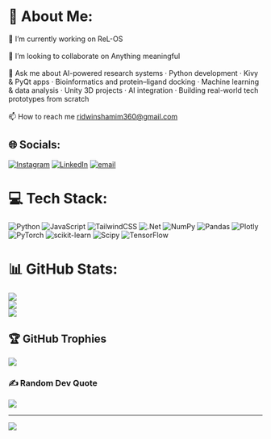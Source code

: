 # 💫 About Me:
🔭 I’m currently working on ReL-OS<br><br>👯 I’m looking to collaborate on Anything meaningful<br><br>💬 Ask me about AI-powered research systems · Python development · Kivy & PyQt apps · Bioinformatics and protein–ligand docking · Machine learning & data analysis · Unity 3D projects · AI integration · Building real-world tech prototypes from scratch<br><br>📫 How to reach me ridwinshamim360@gmail.com


## 🌐 Socials:
[![Instagram](https://img.shields.io/badge/Instagram-%23E4405F.svg?logo=Instagram&logoColor=white)](https://instagram.com/rdn_ridwin) [![LinkedIn](https://img.shields.io/badge/LinkedIn-%230077B5.svg?logo=linkedin&logoColor=white)](https://linkedin.com/in/ridwin-shamim) [![email](https://img.shields.io/badge/Email-D14836?logo=gmail&logoColor=white)](mailto:ridwinshamim360@gmail.com) 

# 💻 Tech Stack:
![Python](https://img.shields.io/badge/python-3670A0?style=for-the-badge&logo=python&logoColor=ffdd54) ![JavaScript](https://img.shields.io/badge/javascript-%23323330.svg?style=for-the-badge&logo=javascript&logoColor=%23F7DF1E) ![TailwindCSS](https://img.shields.io/badge/tailwindcss-%2338B2AC.svg?style=for-the-badge&logo=tailwind-css&logoColor=white) ![.Net](https://img.shields.io/badge/.NET-5C2D91?style=for-the-badge&logo=.net&logoColor=white) ![NumPy](https://img.shields.io/badge/numpy-%23013243.svg?style=for-the-badge&logo=numpy&logoColor=white) ![Pandas](https://img.shields.io/badge/pandas-%23150458.svg?style=for-the-badge&logo=pandas&logoColor=white) ![Plotly](https://img.shields.io/badge/Plotly-%233F4F75.svg?style=for-the-badge&logo=plotly&logoColor=white) ![PyTorch](https://img.shields.io/badge/PyTorch-%23EE4C2C.svg?style=for-the-badge&logo=PyTorch&logoColor=white) ![scikit-learn](https://img.shields.io/badge/scikit--learn-%23F7931E.svg?style=for-the-badge&logo=scikit-learn&logoColor=white) ![Scipy](https://img.shields.io/badge/SciPy-%230C55A5.svg?style=for-the-badge&logo=scipy&logoColor=%white) ![TensorFlow](https://img.shields.io/badge/TensorFlow-%23FF6F00.svg?style=for-the-badge&logo=TensorFlow&logoColor=white)
# 📊 GitHub Stats:
![](https://github-readme-stats.vercel.app/api?username=Rdn-Ridwin&theme=dark&hide_border=false&include_all_commits=false&count_private=false)<br/>
![](https://nirzak-streak-stats.vercel.app/?user=Rdn-Ridwin&theme=dark&hide_border=false)<br/>
![](https://github-readme-stats.vercel.app/api/top-langs/?username=Rdn-Ridwin&theme=dark&hide_border=false&include_all_commits=false&count_private=false&layout=compact)

## 🏆 GitHub Trophies
![](https://github-profile-trophy.vercel.app/?username=Rdn-Ridwin&theme=radical&no-frame=false&no-bg=true&margin-w=4)

### ✍️ Random Dev Quote
![](https://quotes-github-readme.vercel.app/api?type=horizontal&theme=radical)

---
[![](https://visitcount.itsvg.in/api?id=Rdn-Ridwin&icon=0&color=0)](https://visitcount.itsvg.in)

<!-- Proudly created with GPRM ( https://gprm.itsvg.in ) -->
